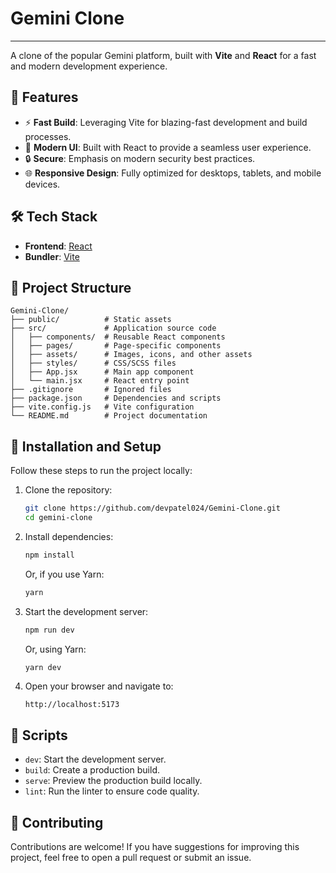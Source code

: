 # Gemini Clone

---

A clone of the popular Gemini platform, built with **Vite** and **React** for a fast and modern development experience.

## 🚀 Features

- ⚡ **Fast Build**: Leveraging Vite for blazing-fast development and build processes.
- 🎨 **Modern UI**: Built with React to provide a seamless user experience.
- 🔒 **Secure**: Emphasis on modern security best practices.
- 🌐 **Responsive Design**: Fully optimized for desktops, tablets, and mobile devices.

## 🛠️ Tech Stack

- **Frontend**: [React](https://reactjs.org/)
- **Bundler**: [Vite](https://vitejs.dev/)

## 📂 Project Structure

```
Gemini-Clone/
├── public/          # Static assets
├── src/             # Application source code
│   ├── components/  # Reusable React components
│   ├── pages/       # Page-specific components
│   ├── assets/      # Images, icons, and other assets
│   ├── styles/      # CSS/SCSS files
│   ├── App.jsx      # Main app component
│   └── main.jsx     # React entry point
├── .gitignore       # Ignored files
├── package.json     # Dependencies and scripts
├── vite.config.js   # Vite configuration
└── README.md        # Project documentation
```

## 🔧 Installation and Setup

Follow these steps to run the project locally:

1. Clone the repository:
   ```bash
   git clone https://github.com/devpatel024/Gemini-Clone.git
   cd gemini-clone
   ```

2. Install dependencies:
   ```bash
   npm install
   ```

   Or, if you use Yarn:
   ```bash
   yarn
   ```

3. Start the development server:
   ```bash
   npm run dev
   ```

   Or, using Yarn:
   ```bash
   yarn dev
   ```

4. Open your browser and navigate to:
   ```
   http://localhost:5173
   ```

## 🧪 Scripts

- `dev`: Start the development server.
- `build`: Create a production build.
- `serve`: Preview the production build locally.
- `lint`: Run the linter to ensure code quality.

## 🤝 Contributing

Contributions are welcome! If you have suggestions for improving this project, feel free to open a pull request or submit an issue.

